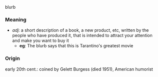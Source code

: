 blurb
### Meaning
+ _adj_: a short description of a book, a new product, etc, written by the people who have produced it, that is intended to attract your attention and make you want to buy it
	+ __eg__: The blurb says that this is Tarantino's greatest movie

### Origin

early 20th cent.: coined by Gelett Burgess (died 1951), American humorist
